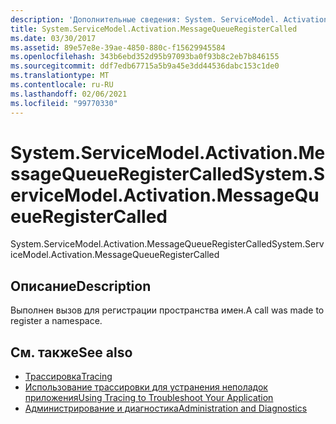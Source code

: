 ```yaml
---
description: 'Дополнительные сведения: System. ServiceModel. Activation. Мессажекуеуерегистеркаллед'
title: System.ServiceModel.Activation.MessageQueueRegisterCalled
ms.date: 03/30/2017
ms.assetid: 89e57e8e-39ae-4850-880c-f15629945584
ms.openlocfilehash: 343b6ebd352d95b97093ba0f93b8c2eb7b846155
ms.sourcegitcommit: ddf7edb67715a5b9a45e3dd44536dabc153c1de0
ms.translationtype: MT
ms.contentlocale: ru-RU
ms.lasthandoff: 02/06/2021
ms.locfileid: "99770330"
---
```

# <a name="systemservicemodelactivationmessagequeueregistercalled"></a><span data-ttu-id="a9326-103">System.ServiceModel.Activation.MessageQueueRegisterCalled</span><span class="sxs-lookup"><span data-stu-id="a9326-103">System.ServiceModel.Activation.MessageQueueRegisterCalled</span></span>

<span data-ttu-id="a9326-104">System.ServiceModel.Activation.MessageQueueRegisterCalled</span><span class="sxs-lookup"><span data-stu-id="a9326-104">System.ServiceModel.Activation.MessageQueueRegisterCalled</span></span>  
  
## <a name="description"></a><span data-ttu-id="a9326-105">Описание</span><span class="sxs-lookup"><span data-stu-id="a9326-105">Description</span></span>  

 <span data-ttu-id="a9326-106">Выполнен вызов для регистрации пространства имен.</span><span class="sxs-lookup"><span data-stu-id="a9326-106">A call was made to register a namespace.</span></span>  
  
## <a name="see-also"></a><span data-ttu-id="a9326-107">См. также</span><span class="sxs-lookup"><span data-stu-id="a9326-107">See also</span></span>

- [<span data-ttu-id="a9326-108">Трассировка</span><span class="sxs-lookup"><span data-stu-id="a9326-108">Tracing</span></span>](index.md)
- [<span data-ttu-id="a9326-109">Использование трассировки для устранения неполадок приложения</span><span class="sxs-lookup"><span data-stu-id="a9326-109">Using Tracing to Troubleshoot Your Application</span></span>](using-tracing-to-troubleshoot-your-application.md)
- [<span data-ttu-id="a9326-110">Администрирование и диагностика</span><span class="sxs-lookup"><span data-stu-id="a9326-110">Administration and Diagnostics</span></span>](../index.md)
